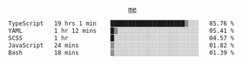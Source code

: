 <p align="center">
  <samp>
    <a href="https://yiwwhl.com">me</a>
  </samp>
</p>

<!--START_SECTION:waka-->

```txt
TypeScript   19 hrs 1 min    █████████████████████▒░░░   85.76 %
YAML         1 hr 12 mins    █▒░░░░░░░░░░░░░░░░░░░░░░░   05.41 %
SCSS         1 hr            █░░░░░░░░░░░░░░░░░░░░░░░░   04.57 %
JavaScript   24 mins         ▒░░░░░░░░░░░░░░░░░░░░░░░░   01.82 %
Bash         18 mins         ▒░░░░░░░░░░░░░░░░░░░░░░░░   01.39 %
```

<!--END_SECTION:waka-->